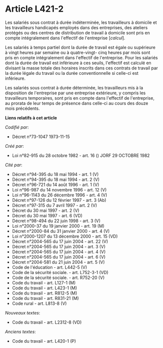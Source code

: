 # Article L421-2

Les salariés sous contrat à durée indéterminée, les travailleurs à domicile et les travailleurs handicapés employés dans des
entreprises, des ateliers protégés ou des centres de distribution de travail à domicile sont pris en compte intégralement
dans l'effectif de l'entreprise [*calcul*].

Les salariés à temps partiel dont la durée de travail est égale ou supérieure à vingt heures par semaine ou à quatre-vingt-
cinq heures par mois sont pris en compte intégralement dans l'effectif de l'entreprise. Pour les salariés dont la durée de
travail est inférieure à ces seuils, l'effectif est calculé en divisant la masse totale des horaires inscrits dans ces
contrats de travail par la durée légale du travail ou la durée conventionnelle si celle-ci est inférieure.

Les salariés sous contrat à durée déterminée, les travailleurs mis à la disposition de l'entreprise par une entreprise
extérieure, y compris les travailleurs temporaires, sont pris en compte dans l'effectif de l'entreprise, au prorata de leur
temps de présence dans celle-ci au cours des douze mois précédents.

**Liens relatifs à cet article**

_Codifié par_:

  - Décret n°73-1047 1973-11-15

_Créé par_:

  - Loi n°82-915 du 28 octobre 1982 - art. 16 () JORF 29 OCTOBRE 1982

_Cité par_:

  - Décret n°94-395 du 18 mai 1994 - art. 1 (V)
  - Décret n°94-395 du 18 mai 1994 - art. 2 (V)
  - Décret n°96-721 du 14 août 1996 - art. 1 (V)
  - Loi n°96-987 du 14 novembre 1996 - art. 12 (V)
  - Loi n°96-1143 du 26 décembre 1996 - art. 4 (V)
  - Décret n°97-126 du 12 février 1997 - art. 3 (Ab)
  - Décret n°97-315 du 7 avril 1997 - art. 2 (V)
  - Décret du 30 mai 1997 - art. 2 (V)
  - Décret du 30 mai 1997 - art. 6 (VD)
  - Décret n°98-494 du 22 juin 1998 - art. 3 (V)
  - Loi n°2000-37 du 19 janvier 2000 - art. 19 (M)
  - Décret n°2000-84 du 31 janvier 2000 - art. 4 (V)
  - Loi n°2000-1207 du 13 décembre 2000 - art. 15 (VD)
  - Décret n°2004-565 du 17 juin 2004 - art. 22 (V)
  - Décret n°2004-565 du 17 juin 2004 - art. 3 (V)
  - Décret n°2004-565 du 17 juin 2004 - art. 4 (V)
  - Décret n°2004-565 du 17 juin 2004 - art. 6 (V)
  - Décret n°2004-581 du 21 juin 2004 - art. 5 (V)
  - Code de l'éducation - art. L442-5 (V)
  - Code de la sécurité sociale. - art. L752-3-1 (VD)
  - Code de la sécurité sociale. - art. R752-20 (V)
  - Code du travail - art. L127-1 (M)
  - Code du travail - art. L423-1 (M)
  - Code du travail - art. R812-5 (M)
  - Code du travail - art. R831-21 (M)
  - Code rural - art. L813-8 (V)

_Nouveaux textes_:

  - Code du travail - art. L2312-8 (VD)

_Anciens textes_:

  - Code du travail - art. L420-1 (P)
